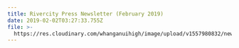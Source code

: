 ```yaml
---
title: Rivercity Press Newsletter (February 2019)
date: 2019-02-02T03:27:33.755Z
file: >-
  https://res.cloudinary.com/whanganuihigh/image/upload/v1557980832/newsletters/Rivercity-Press-Newsletter---February-2019.pdf
---
```


